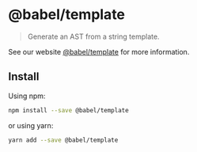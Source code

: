 # @babel/template

> Generate an AST from a string template.

See our website [@babel/template](https://new.babeljs.io/docs/en/next/babel-template.html) for more information.

## Install

Using npm:

```sh
npm install --save @babel/template
```

or using yarn:

```sh
yarn add --save @babel/template
```
